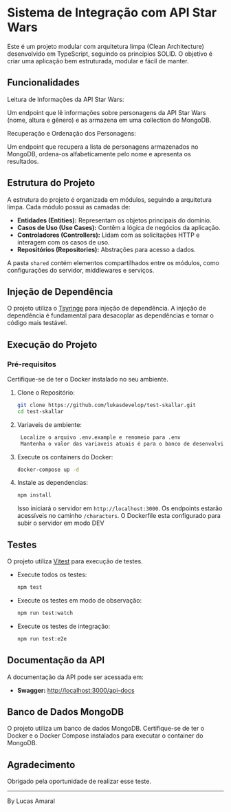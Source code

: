# Sistema de Integração com API Star Wars

Este é um projeto modular com arquitetura limpa (Clean Architecture) desenvolvido em TypeScript, seguindo os princípios SOLID. O objetivo é criar uma aplicação bem estruturada, modular e fácil de manter.

## Funcionalidades
Leitura de Informações da API Star Wars:

Um endpoint que lê informações sobre personagens da API Star Wars (nome, altura e gênero) e as armazena em uma collection do MongoDB.

Recuperação e Ordenação dos Personagens:

Um endpoint que recupera a lista de personagens armazenados no MongoDB, ordena-os alfabeticamente pelo nome e apresenta os resultados.

## Estrutura do Projeto

A estrutura do projeto é organizada em módulos, seguindo a arquitetura limpa. Cada módulo possui as camadas de:

- **Entidades (Entities):** Representam os objetos principais do domínio.
- **Casos de Uso (Use Cases):** Contêm a lógica de negócios da aplicação.
- **Controladores (Controllers):** Lidam com as solicitações HTTP e interagem com os casos de uso.
- **Repositórios (Repositories):** Abstrações para acesso a dados.

A pasta `shared` contém elementos compartilhados entre os módulos, como configurações do servidor, middlewares e serviços.

## Injeção de Dependência

O projeto utiliza o [Tsyringe](https://github.com/microsoft/tsyringe) para injeção de dependência. A injeção de dependência é fundamental para desacoplar as dependências e tornar o código mais testável.

## Execução do Projeto

### Pré-requisitos

Certifique-se de ter o Docker instalado no seu ambiente.

1. Clone o Repositório:

   ```bash
   git clone https://github.com/lukasdevelop/test-skallar.git
   cd test-skallar
   ```

2. Variaveis de ambiente:

   ```bash
    Localize o arquivo .env.example e renomeio para .env 
    Mantenha o valor das variaveis atuais é para o banco de desenvolvimento
   ```

3. Execute os containers do Docker:

   ```bash
   docker-compose up -d
   ```

3. Instale as dependencias:

   ```bash
   npm install
   ```

   Isso iniciará o servidor em `http://localhost:3000`. Os endpoints estarão acessíveis no caminho `/characters`.
   O Dockerfile esta configurado para subir o servidor em modo DEV

## Testes

O projeto utiliza [Vitest](https://github.com/vitejs/vitest) para execução de testes.

- Execute todos os testes:

  ```bash
  npm test
  ```

- Execute os testes em modo de observação:

  ```bash
  npm run test:watch
  ```

- Execute os testes de integração:

  ```bash
  npm run test:e2e
  ```

## Documentação da API

A documentação da API pode ser acessada em:

- **Swagger:** [http://localhost:3000/api-docs](http://localhost:3000/api-docs)

## Banco de Dados MongoDB

O projeto utiliza um banco de dados MongoDB. Certifique-se de ter o Docker e o Docker Compose instalados para executar o container do MongoDB.

## Agradecimento

Obrigado pela oportunidade de realizar esse teste.

---
By
Lucas Amaral
